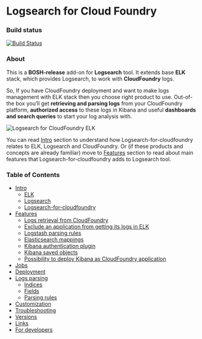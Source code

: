 # Logsearch for Cloud Foundry

### Build status

[![Build Status](https://concourse.altoros.com/api/v1/teams/Logsearch/pipelines/logsearch-for-cloudfoundry-pr/jobs/pr%20tests/badge)](https://concourse.altoros.com/teams/Logsearch/pipelines/logsearch-for-cloudfoundry-pr)


### About

This is a **BOSH-release** add-on for **Logsearch** tool. It extends base **ELK** stack, which provides Logsearch, to work with **CloudFoundry** logs.

So, If you have CloudFoundry deployment and want to make logs management with ELK stack then you choose right product to use. Out-of-the box you’ll get **retrieving and parsing logs** from your CloudFoundry platform, **authorized access** to these logs in Kibana and useful **dashboards and search queries** to start your log analysis with.

![Logsearch for CloudFoundry ELK](docs/img/overview.png)

You can read [Intro](docs/intro.md) section to understand how Logsearch-for-cloudfoundry relates to ELK, Logsearch and CloudFoundry. Or (if these products and concepts are already familiar) move to [Features](docs/features.md) section to read about main features that Logsearch-for-cloudfoundry adds to Logsearch tool.

### Table of Contents

* [Intro](docs/intro.md)
  * [ELK](docs/intro.md#elk)
  * [Logsearch](docs/intro.md#logsearch)
  * [Logsearch-for-cloudfoundry](docs/intro.md#logsearch-for-cloudfoundry)
* [Features](docs/features.md)
  * [Logs retrieval from CloudFoundry](docs/features.md#logs-retrieval-from-cloudfoundry)
  * [Exclude an application from getting its logs in ELK](docs/features.md#exclude-an-application-from-getting-its-logs-in-elk)
  * [Logstash parsing rules](docs/features.md#logstash-parsing-rules)
  * [Elasticsearch mappings](docs/features.md#elasticsearch-mappings)
  * [Kibana authentication plugin](docs/features.md#kibana-authentication-plugin)
  * [Kibana saved objects](docs/features.md#kibana-saved-objects)
  * [Possibility to deploy Kibana as CloudFoundry application](docs/features.md#possibility-to-deploy-kibana-as-cloudfoundry-application)
* [Jobs](docs/jobs.md) 
* [Deployment](docs/deployment.md)
* [Logs parsing](docs/logs-parsing.md)
  * [Indices](docs/logs-parsing.md#indices)
  * [Fields](docs/logs-parsing.md#fields)
  * [Parsing rules](docs/logs-parsing.md#parsing-rules)
* [Customization](docs/customization.md)
* [Troubleshooting](docs/troubleshooting.md)
* [Versions](docs/versions.md)
* [Links](docs/links.md)
* [For developers](docs/for-developers.md)
